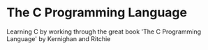 # The C Programming Language
Learning C by working through the great book 'The C Programming Language' by Kernighan and Ritchie
